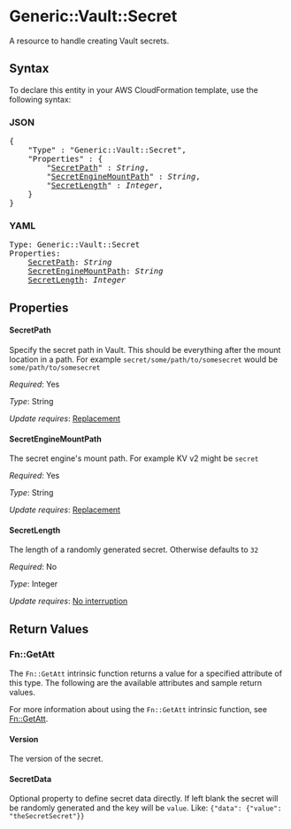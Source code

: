 # Generic::Vault::Secret

A resource to handle creating Vault secrets.

## Syntax

To declare this entity in your AWS CloudFormation template, use the following syntax:

### JSON

<pre>
{
    "Type" : "Generic::Vault::Secret",
    "Properties" : {
        "<a href="#secretpath" title="SecretPath">SecretPath</a>" : <i>String</i>,
        "<a href="#secretenginemountpath" title="SecretEngineMountPath">SecretEngineMountPath</a>" : <i>String</i>,
        "<a href="#secretlength" title="SecretLength">SecretLength</a>" : <i>Integer</i>,
    }
}
</pre>

### YAML

<pre>
Type: Generic::Vault::Secret
Properties:
    <a href="#secretpath" title="SecretPath">SecretPath</a>: <i>String</i>
    <a href="#secretenginemountpath" title="SecretEngineMountPath">SecretEngineMountPath</a>: <i>String</i>
    <a href="#secretlength" title="SecretLength">SecretLength</a>: <i>Integer</i>
</pre>

## Properties

#### SecretPath

Specify the secret path in Vault. This should be everything after the mount location in a path. For example `secret/some/path/to/somesecret` would be `some/path/to/somesecret`

_Required_: Yes

_Type_: String

_Update requires_: [Replacement](https://docs.aws.amazon.com/AWSCloudFormation/latest/UserGuide/using-cfn-updating-stacks-update-behaviors.html#update-replacement)

#### SecretEngineMountPath

The secret engine's mount path. For example KV v2 might be `secret`

_Required_: Yes

_Type_: String

_Update requires_: [Replacement](https://docs.aws.amazon.com/AWSCloudFormation/latest/UserGuide/using-cfn-updating-stacks-update-behaviors.html#update-replacement)

#### SecretLength

The length of a randomly generated secret. Otherwise defaults to `32`

_Required_: No

_Type_: Integer

_Update requires_: [No interruption](https://docs.aws.amazon.com/AWSCloudFormation/latest/UserGuide/using-cfn-updating-stacks-update-behaviors.html#update-no-interrupt)

## Return Values

### Fn::GetAtt

The `Fn::GetAtt` intrinsic function returns a value for a specified attribute of this type. The following are the available attributes and sample return values.

For more information about using the `Fn::GetAtt` intrinsic function, see [Fn::GetAtt](https://docs.aws.amazon.com/AWSCloudFormation/latest/UserGuide/intrinsic-function-reference-getatt.html).

#### Version

The version of the secret.

#### SecretData

Optional property to define secret data directly. If left blank the secret will be randomly generated and the key will be `value`. Like: `{"data": {"value": "theSecretSecret"}}`

